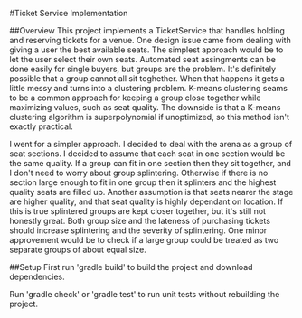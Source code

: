 #Ticket Service Implementation

##Overview
 This project implements a TicketService that handles holding and reserving tickets for a venue. One design issue came from dealing with giving a user the best available seats. The simplest approach would be to let the user select their own seats. Automated seat assingments can be done easily for single buyers, but groups are the problem. It's definitely possible that a group cannot all sit toghether. When that happens it gets a little messy and turns into a clustering problem. K-means clustering seams to be a common approach for keeping a group close together while maximizing values, such as seat quality. The downside is that a K-means clustering algorithm is superpolynomial if unoptimized, so this method isn't exactly practical.

I went for a simpler approach. I decided to deal with the arena as a group of seat sections. I decided to assume that each seat in one section would be the same quality. If a group can fit in one section then they sit together, and I don't need to worry about group splintering. Otherwise if there is no section large enough to fit in one group then it splinters and the highest quality seats are filled up. Another assumption is that seats nearer the stage are higher quality, and that seat quality is highly dependant on location. If this is true splintered groups are kept closer together, but it's still not honestly great. Both group size and the lateness of purchasing tickets should increase splintering and the severity of splintering. One minor approvement would be to check if a large group could be treated as two separate groups of about equal size.


##Setup
First run 'gradle build' to build the project and download dependencies.

Run 'gradle check' or 'gradle test' to run unit tests without rebuilding the project.

